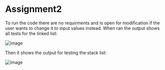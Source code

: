 # Assignment2
To run the code there are no requirments and is open for modification if the user wants to change it to input values instead.
When ran the output shows all tests for the linked list:


![image](https://github.com/user-attachments/assets/464aa3ae-4d7e-44aa-8546-539b98b21b6c)




Then it shows the output for testing the stack list:




![image](https://github.com/user-attachments/assets/11dacc3e-45a4-490d-b198-aa4d673e8bf1)
